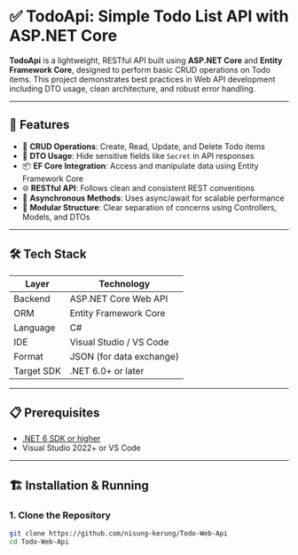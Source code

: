 # ✅ TodoApi: Simple Todo List API with ASP.NET Core

**TodoApi** is a lightweight, RESTful API built using **ASP.NET Core** and **Entity Framework Core**, designed to perform basic CRUD operations on Todo items. This project demonstrates best practices in Web API development including DTO usage, clean architecture, and robust error handling.

---

## 🚀 Features

- 📄 **CRUD Operations**: Create, Read, Update, and Delete Todo items
- 🔐 **DTO Usage**: Hide sensitive fields like `Secret` in API responses
- 📦 **EF Core Integration**: Access and manipulate data using Entity Framework Core
- 🌐 **RESTful API**: Follows clean and consistent REST conventions
- 🔄 **Asynchronous Methods**: Uses async/await for scalable performance
- 🧱 **Modular Structure**: Clear separation of concerns using Controllers, Models, and DTOs

---

## 🛠️ Tech Stack

| Layer       | Technology              |
|-------------|--------------------------|
| Backend     | ASP.NET Core Web API     |
| ORM         | Entity Framework Core    |
| Language    | C#                       |
| IDE         | Visual Studio / VS Code  |
| Format      | JSON (for data exchange) |
| Target SDK  | .NET 6.0+ or later       |

---

## 📋 Prerequisites

- [.NET 6 SDK or higher](https://dotnet.microsoft.com/download)
- Visual Studio 2022+ or VS Code

---

## 🏗️ Installation & Running

### 1. Clone the Repository

```bash
git clone https://github.com/nisung-kerung/Todo-Web-Api
cd Todo-Web-Api
